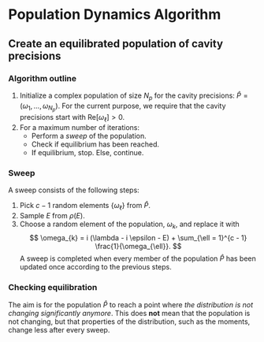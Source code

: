 # Population Dynamics Algorithm

## Create an equilibrated population of cavity precisions

### Algorithm outline

1. Initialize a complex population of size $N_{p}$ for the cavity precisions: $\hat{P} = (\omega_{1}, \dots, \omega_{N_{p}})$. For the current purpose, we require that the cavity precisions start with $\text{Re}[\omega_{\ell}] > 0$.
1. For a maximum number of iterations:
    * Perform a *sweep* of the population.
    * Check if equilibrium has been reached. 
    * If equilibrium, stop. Else, continue.

### Sweep

A sweep consists of the following steps:
1. Pick $c - 1$ random elements $\left\{ \omega_{\ell} \right\}$ from $\hat{P}$.
1. Sample $E$ from $\rho(E)$.
1. Choose a random element of the population, $\omega_{k}$, and replace it with
    $$
        \omega_{k} = i (\lambda - i \epsilon - E) + \sum_{\ell = 1}^{c - 1} \frac{1}{\omega_{\ell}}.
    $$
A sweep is completed when every member of the population $\hat{P}$ has been updated once according to the previous steps.

### Checking equilibration

The aim is for the population $\hat{P}$ to reach a point where *the distribution is not changing significantly anymore*. This does **not** mean that the population is not changing, but that properties of the distribution, such as the moments, change less after every sweep.